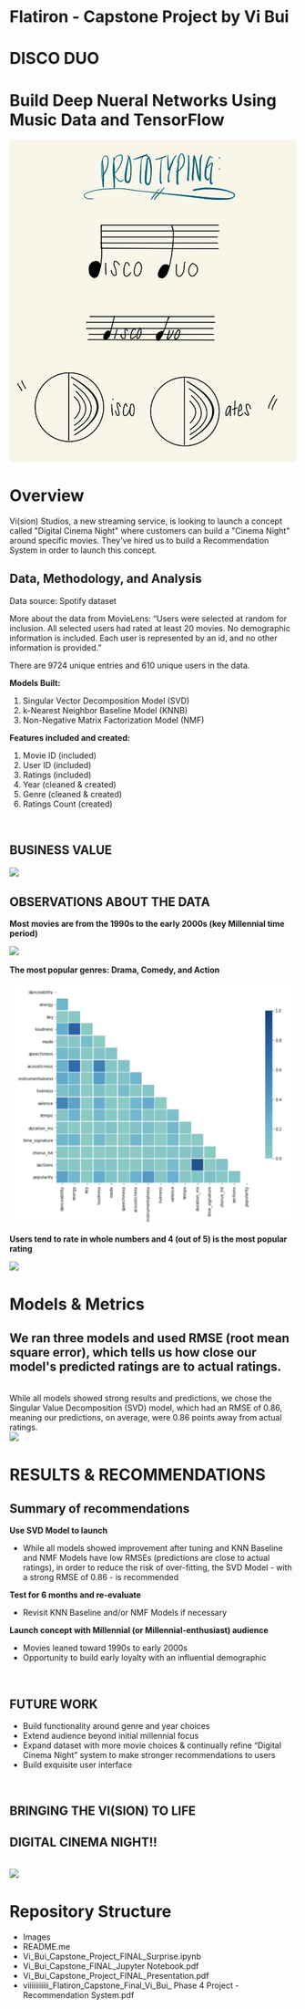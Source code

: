 # Flatiron - Capstone Project by Vi Bui
# DISCO DUO 
# Build Deep Nueral Networks Using Music Data and TensorFlow 

<img src='Images/Disco Duo Logo Prototype.jpg'>

# Overview

Vi(sion) Studios, a new streaming service, is looking to launch a concept called "Digital Cinema Night" where customers can build a "Cinema Night" around specific movies. They've hired us to build a Recommendation System in order to launch this concept.  

## Data, Methodology, and Analysis <br/> 

Data source: Spotify dataset 

More about the data from MovieLens: “Users were selected at random for inclusion. All selected users had rated at least 20 movies. No demographic information is included. Each user is represented by an id, and no other information is provided.”

There are 9724 unique entries and 610 unique users in the data. 

**Models Built:** 

1. Singular Vector Decomposition Model (SVD)
2. k-Nearest Neighbor Baseline Model (KNNB)
3. Non-Negative Matrix Factorization Model (NMF)

**Features included and created:**
1. Movie ID (included)
2. User ID (included) 
3. Ratings (included)
4. Year (cleaned & created)
5. Genre (cleaned & created) 
6. Ratings Count (created) 

<br>

## BUSINESS VALUE
<img src='Images/Business_Value.png'>

<br> 

## OBSERVATIONS ABOUT THE DATA
**Most movies are from the 1990s to the early 2000s (key Millennial time period)**

<img src='Images/Movie_Years.png'>

<br>

**The most popular genres: Drama, Comedy, and Action**

<img src='Images/Song Metrics - Correlation Matrix.png'>

<br>

**Users tend to rate in whole numbers and 4 (out of 5) is the most popular rating**

<img src='Images/Ratings_Distribution.png'>

<br>

# Models & Metrics 
## We ran three models and used RMSE (root mean square error), which tells us how close our model's predicted ratings are to actual ratings. 

<br>
While all models showed strong results and predictions, we chose the Singular Value Decomposition (SVD) model, which had an RMSE of 0.86, meaning our predictions, on average, were 0.86 points away from actual ratings. 

<br>

<img src='Images/Models_Clean.png'>

<br>

 # **RESULTS & RECOMMENDATIONS** 

## Summary of recommendations

**Use SVD Model to launch**
- While all models showed improvement after tuning and KNN Baseline and NMF Models have low RMSEs (predictions are close to actual ratings), in order to reduce the risk of over-fitting, the SVD Model - with a strong RMSE of 0.86 - is recommended 

**Test for 6 months and re-evaluate**
- Revisit KNN Baseline and/or NMF Models if necessary 

**Launch concept with Millennial (or Millennial-enthusiast) audience**
- Movies leaned toward 1990s to early 2000s 
- Opportunity to build early loyalty with an influential demographic

<br>

## **FUTURE WORK**
- Build functionality around genre and year choices 
- Extend audience beyond initial millennial focus 
- Expand dataset with more movie choices & continually refine “Digital Cinema Night” system to make stronger recommendations to users
- Build exquisite user interface 

<br> 

## BRINGING THE VI(SION) TO LIFE
## DIGITAL CINEMA NIGHT!!
<br>

<img src='Images/Digital_Cinema_Night.png'>

<br>

# Repository Structure

- Images 
- README.me
- Vi_Bui_Capstone_Project_FINAL_Surprise.ipynb
- Vi_Bui_Capstone_FINAL_Jupyter Notebook.pdf
- Vi_Bui_Capstone_Project_FINAL_Presentation.pdf
- viiiiiiiiiii_Flatiron_Capstone_Final_Vi_Bui_ Phase 4 Project - Recommendation System.pdf
